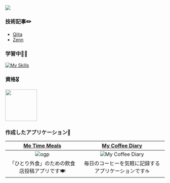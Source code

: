 ![](https://komarev.com/ghpvc/?username=nakayama-bird&color=yellowgreen)
### 技術記事✏️
- [Qiita](https://qiita.com/nakayama-bird)
- [Zenn](https://zenn.dev/nakayama_bird)

### 学習中👩‍💻
[![My Skills](https://skillicons.dev/icons?i=html,css,ruby,js,nodejs,yarn,mysql,postgres,docker,vscode,github,heroku)](https://skillicons.dev)

### 資格🎖️
<img src="https://github.com/user-attachments/assets/941c7f05-d1aa-44b0-9eb8-1407adfb5b54" width=100>

### 作成したアプリケーション💫

|[Me Time Meals](https://www.metime-meals.com/)|[My Coffee Diary](https://github.com/nakayama-bird/my_coffee_diary)|
|:-:| :-: |
|![ogp](https://github.com/user-attachments/assets/988c6024-d0f7-40e5-9c53-4338ab222f84)|![My Coffee Diary](https://github.com/user-attachments/assets/2e9af20e-983b-4c45-a9ce-1e0381fe8b83)|
|「ひとり外食」のための飲食店投稿アプリです🍽️|毎日のコーヒーを気軽に記録するアプリケーションです☕️|
<!--
**nakayama-bird/nakayama-bird** is a ✨ _special_ ✨ repository because its `README.md` (this file) appears on your GitHub profile.

Here are some ideas to get you started:

- 🔭 I’m currently working on ...
- 🌱 I’m currently learning ...
- 👯 I’m looking to collaborate on ...
- 🤔 I’m looking for help with ...
- 💬 Ask me about ...
- 📫 How to reach me: ...
- 😄 Pronouns: ...
- ⚡ Fun fact: ...
-->
